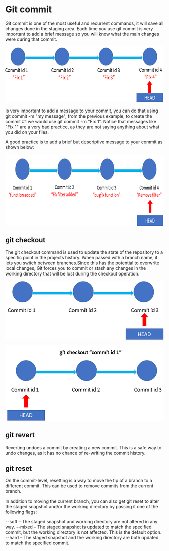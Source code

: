 # Git commit

Git commit is one of the most useful and recurrent commands, it will save all changes done in the staging area.
Each time you use git commit is very important to add a brief message so you will know what the main changes were during that commit.


<p align="center">
<img src="https://github.com/horaciosolis1991/Git-class-material/blob/main/res/git-commit-bad-practice.png" width="661" height="178">
</p>


Is very important to add a message to your commit, you can do that using git commit -m "my message", from the previous example, to create the commit #1 we
would use git commit -m "Fix 1". Notice that messages like "Fix 1" are a very bad practice, as they are not saying anything about what you did on your files.

A good practice is to add a brief but descriptive message to your commit as shown below:


<p align="center">
<img src="https://github.com/horaciosolis1991/Git-class-material/blob/main/res/git-commit-good-practice.png" width="778" height="227">
</p>


## git checkout

The git checkout command is used to update the state of the repository to a specific point in the projects history. When passed with a branch name, 
it lets you switch between branches.Since this has the potential to overwrite local changes, Git forces you to commit or stash any changes in the 
working directory that will be lost during the checkout operation.

<p align="center">
<img src="https://github.com/horaciosolis1991/Git-class-material/blob/main/res/before-checkout.png" width="542" height="186">
</p>


<p align="center">
<img src="https://github.com/horaciosolis1991/Git-class-material/blob/main/res/after-checkout.png" width="544" height="242">
</p>




## git revert

Reverting undoes a commit by creating a new commit. This is a safe way to undo changes, as it has no chance of re-writing the commit history.

## git reset

On the commit-level, resetting is a way to move the tip of a branch to a different commit. This can be used to remove commits from the current branch.

In addition to moving the current branch, you can also get git reset to alter the staged snapshot and/or the working directory by passing it one of the following flags:

--soft – The staged snapshot and working directory are not altered in any way.
--mixed – The staged snapshot is updated to match the specified commit, but the working directory is not affected. This is the default option.
--hard – The staged snapshot and the working directory are both updated to match the specified commit.
